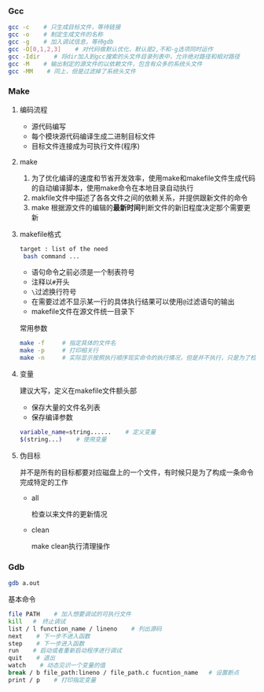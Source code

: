 ### Gcc

```bash
gcc -c    # 只生成目标文件，等待链接
gcc -o    # 制定生成文件的名称
gcc -g    # 加入调试信息，等待gdb
gcc -O[0,1,2,3]    # 对代码做默认优化，默认是2,不和-g选项同时运作
gcc -Idir    # 将dir加入到gcc搜索的头文件目录列表中，允许绝对路径和相对路径
gcc -M    # 输出制定的源文件的以依赖文件，包含有众多的系统头文件
gcc -MM    # 同上，但是过滤掉了系统头文件
```

### Make

1. 编码流程
   * 源代码编写
   * 每个模块源代码编译生成二进制目标文件
   * 目标文件连接成为可执行文件(程序)

2. make
   1. 为了优化编译的速度和节省开发效率，使用make和makefile文件生成代码的自动编译脚本，使用make命令在本地目录自动执行
   2. makfile文件中描述了各各文件之间的依赖关系，并提供跟新文件的命令
   3. make 根据源文件的编辑的**最新时间**判断文件的新旧程度决定那个需要更新

3. makefile格式

   ```bash
   target : list of the need
   	bash command ...
   ```

   * 语句命令之前必须是一个制表符号
   * 注释以`#`开头
   * `\`过滤换行符号
   * 在需要过滤不显示某一行的具体执行结果可以使用`@`过滤语句的输出
   * makefile文件在源文件统一目录下

   常用参数

   ```bash
   make -f     # 指定具体的文件名
   make -p     # 打印相关行
   make -n     # 实际显示按照执行顺序现实命令的执行情况，但是并不执行，只是为了检验makefile文件的正确性
   ```

4. 变量

   建议大写，定义在makefile文件额头部

   * 保存大量的文件名列表
   * 保存编译参数

   ```bash
   variable_name=string......    # 定义变量
   $(string...)    # 使用变量
   ```

5. 伪目标

   并不是所有的目标都要对应磁盘上的一个文件，有时候只是为了构成一条命令完成特定的工作

   * all

     检查以来文件的更新情况


   * clean

     make clean执行清理操作

### Gdb

```bash
gdb a.out
```

基本命令

```bash
file PATH    # 加入想要调试的可执行文件
kill   #　终止调试
list / l function_name / lineno    # 列出源码
next    # 下一步不进入函数
step    # 下一步进入函数
run    # 启动或者重新启动程序进行调试
quit    # 退出
watch    # 动态见识一个变量的值
break / b file_path:lineno / file_path.c fucntion_name   # 设置断点
print / p    # 打印指定变量
```
